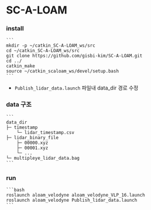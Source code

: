 # SC-A-LOAM
### install

    ```
    mkdir -p ~/catkin_SC-A-LOAM_ws/src
    cd ~/catkin_SC-A-LOAM_ws/src
    git clone https://github.com/gisbi-kim/SC-A-LOAM.git
    cd ../
    catkin_make
    source ~/catkin_scaloam_ws/devel/setup.bash
    ```

- `Publish_lidar_data.launch` 파일내 data_dir 경로 수정
### data 구조

    ```
    data_dir
    ├─ timestamp 
    	└─ lidar_timestamp.csv 			
    ├─ lidar_binary_file 	
    	├─ 00000.xyz
    	├─ 00001.xyz
    	└─ ...						
    └─ multipleye_lidar_data.bag
    ```

### run

    ```bash
    roslaunch aloam_velodyne aloam_velodyne_VLP_16.launch
    roslaunch aloam_velodyne Publish_lidar_data.launch
    ```

